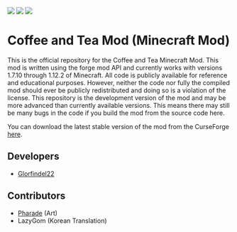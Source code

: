 <a href="https://www.curseforge.com/minecraft/mc-mods/richards-coffee-tea-mod"><img src="http://cf.way2muchnoise.eu/full_267513_downloads.svg" /></a>  ![](https://tokei.rs/b1/github/richardsprojects/richard-s-coffee-and-tea-mod?category=code) ![](https://tokei.rs/b1/github/richardsprojects/richard-s-coffee-and-tea-mod?category=files)
 
Coffee and Tea Mod (Minecraft Mod)
==============

This is the official repository for the Coffee and Tea Minecraft Mod. This mod is written using the forge mod API and currently works with versions 1.7.10 through 1.12.2 of Minecraft. All code is publicly available for reference and educational purposes. However, neither the code nor fully the compiled mod should ever be publicly redistributed and doing so is a violation of the license. This repository is the development version of the mod and may be more advanced than currently available versions. This means there may still be many bugs in the code if you build the mod from the source code here.  

You can download the latest stable version of the mod from the CurseForge <a href="https://www.curseforge.com/minecraft/mc-mods/richards-coffee-tea-mod">here</a>.

Developers
--------------
- [Glorfindel22](http://www.minecraftforum.net/members/Glorfindel22)

Contributors
--------------
- [Pharade](http://www.minecraftforum.net/members/Pharade) (Art)
- LazyGom (Korean Translation)
